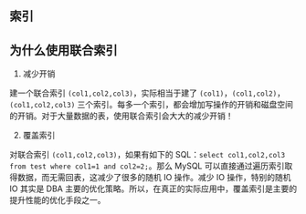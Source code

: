 ## 索引

## 为什么使用联合索引

1. 减少开销

建一个联合索引 `(col1,col2,col3)`，实际相当于建了 `(col1)`，`(col1,col2)`，`(col1,col2,col3)` 三个索引。每多一个索引，都会增加写操作的开销和磁盘空间的开销。对于大量数据的表，使用联合索引会大大的减少开销！

2. 覆盖索引

对联合索引 `(col1,col2,col3)`，如果有如下的 SQL：`select col1,col2,col3 from test where col1=1 and col2=2;`。那么 MySQL 可以直接通过遍历索引取得数据，而无需回表，这减少了很多的随机 IO 操作。减少 IO 操作，特别的随机 IO 其实是 DBA 主要的优化策略。所以，在真正的实际应用中，覆盖索引是主要的提升性能的优化手段之一。

